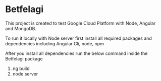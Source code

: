 # Betfelagi

This project is created to test Google Cloud Platform with Node, Angular and MongoDB. 

To run it locally with Node server first install all required packages and dependencies including Angular Cli, node, npm

After you install all dependencies run the below command inside the Betfelagi package

1. ng build
2. node server

